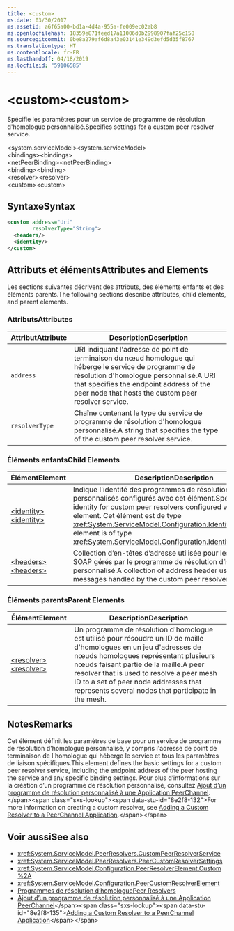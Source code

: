 ```yaml
---
title: <custom>
ms.date: 03/30/2017
ms.assetid: a6f65a00-bd1a-4d4a-955a-fe009ec02ab8
ms.openlocfilehash: 18359e871feed17a11006d0b2998907faf25c158
ms.sourcegitcommit: 0be8a279af6d8a43e03141e349d3efd5d35f8767
ms.translationtype: HT
ms.contentlocale: fr-FR
ms.lasthandoff: 04/18/2019
ms.locfileid: "59106585"
---
```

# <a name="custom"></a><span data-ttu-id="8e2f8-101">\<custom></span><span class="sxs-lookup"><span data-stu-id="8e2f8-101">\<custom></span></span>
<span data-ttu-id="8e2f8-102">Spécifie les paramètres pour un service de programme de résolution d'homologue personnalisé.</span><span class="sxs-lookup"><span data-stu-id="8e2f8-102">Specifies settings for a custom peer resolver service.</span></span>  
  
<span data-ttu-id="8e2f8-103">\<system.serviceModel></span><span class="sxs-lookup"><span data-stu-id="8e2f8-103">\<system.serviceModel></span></span>  
<span data-ttu-id="8e2f8-104">\<bindings></span><span class="sxs-lookup"><span data-stu-id="8e2f8-104">\<bindings></span></span>  
<span data-ttu-id="8e2f8-105">\<netPeerBinding></span><span class="sxs-lookup"><span data-stu-id="8e2f8-105">\<netPeerBinding></span></span>  
<span data-ttu-id="8e2f8-106">\<binding></span><span class="sxs-lookup"><span data-stu-id="8e2f8-106">\<binding></span></span>  
<span data-ttu-id="8e2f8-107">\<resolver></span><span class="sxs-lookup"><span data-stu-id="8e2f8-107">\<resolver></span></span>  
<span data-ttu-id="8e2f8-108">\<custom></span><span class="sxs-lookup"><span data-stu-id="8e2f8-108">\<custom></span></span>  
  
## <a name="syntax"></a><span data-ttu-id="8e2f8-109">Syntaxe</span><span class="sxs-lookup"><span data-stu-id="8e2f8-109">Syntax</span></span>  
  
```xml  
<custom address="Uri"
        resolverType="String">
  <headers/>
  <identity/>
</custom>
```  
  
## <a name="attributes-and-elements"></a><span data-ttu-id="8e2f8-110">Attributs et éléments</span><span class="sxs-lookup"><span data-stu-id="8e2f8-110">Attributes and Elements</span></span>  
 <span data-ttu-id="8e2f8-111">Les sections suivantes décrivent des attributs, des éléments enfants et des éléments parents.</span><span class="sxs-lookup"><span data-stu-id="8e2f8-111">The following sections describe attributes, child elements, and parent elements.</span></span>  
  
### <a name="attributes"></a><span data-ttu-id="8e2f8-112">Attributs</span><span class="sxs-lookup"><span data-stu-id="8e2f8-112">Attributes</span></span>  
  
|<span data-ttu-id="8e2f8-113">Attribut</span><span class="sxs-lookup"><span data-stu-id="8e2f8-113">Attribute</span></span>|<span data-ttu-id="8e2f8-114">Description</span><span class="sxs-lookup"><span data-stu-id="8e2f8-114">Description</span></span>|  
|---------------|-----------------|  
|`address`|<span data-ttu-id="8e2f8-115">URI indiquant l'adresse de point de terminaison du nœud homologue qui héberge le service de programme de résolution d'homologue personnalisé.</span><span class="sxs-lookup"><span data-stu-id="8e2f8-115">A URI that specifies the endpoint address of the peer node that hosts the custom peer resolver service.</span></span>|  
|`resolverType`|<span data-ttu-id="8e2f8-116">Chaîne contenant le type du service de programme de résolution d'homologue personnalisé.</span><span class="sxs-lookup"><span data-stu-id="8e2f8-116">A string that specifies the type of the custom peer resolver service.</span></span>|  
  
### <a name="child-elements"></a><span data-ttu-id="8e2f8-117">Éléments enfants</span><span class="sxs-lookup"><span data-stu-id="8e2f8-117">Child Elements</span></span>  
  
|<span data-ttu-id="8e2f8-118">Élément</span><span class="sxs-lookup"><span data-stu-id="8e2f8-118">Element</span></span>|<span data-ttu-id="8e2f8-119">Description</span><span class="sxs-lookup"><span data-stu-id="8e2f8-119">Description</span></span>|  
|-------------|-----------------|  
|[<span data-ttu-id="8e2f8-120">\<identity></span><span class="sxs-lookup"><span data-stu-id="8e2f8-120">\<identity></span></span>](../../../../../docs/framework/configure-apps/file-schema/wcf/identity.md)|<span data-ttu-id="8e2f8-121">Indique l'identité des programmes de résolution d'homologue personnalisés configurés avec cet élément.</span><span class="sxs-lookup"><span data-stu-id="8e2f8-121">Specifies the identity for custom peer resolvers configured with this element.</span></span> <span data-ttu-id="8e2f8-122">Cet élément est de type <xref:System.ServiceModel.Configuration.IdentityElement>.</span><span class="sxs-lookup"><span data-stu-id="8e2f8-122">This element is of type <xref:System.ServiceModel.Configuration.IdentityElement>.</span></span>|  
|[<span data-ttu-id="8e2f8-123">\<headers></span><span class="sxs-lookup"><span data-stu-id="8e2f8-123">\<headers></span></span>](../../../../../docs/framework/configure-apps/file-schema/wcf/headers-element.md)|<span data-ttu-id="8e2f8-124">Collection d’en-têtes d’adresse utilisée pour les messages SOAP gérés par le programme de résolution d’homologue personnalisé.</span><span class="sxs-lookup"><span data-stu-id="8e2f8-124">A collection of address header used for SOAP messages handled by the custom peer resolver.</span></span>|  
  
### <a name="parent-elements"></a><span data-ttu-id="8e2f8-125">Éléments parents</span><span class="sxs-lookup"><span data-stu-id="8e2f8-125">Parent Elements</span></span>  
  
|<span data-ttu-id="8e2f8-126">Élément</span><span class="sxs-lookup"><span data-stu-id="8e2f8-126">Element</span></span>|<span data-ttu-id="8e2f8-127">Description</span><span class="sxs-lookup"><span data-stu-id="8e2f8-127">Description</span></span>|  
|-------------|-----------------|  
|[<span data-ttu-id="8e2f8-128">\<resolver></span><span class="sxs-lookup"><span data-stu-id="8e2f8-128">\<resolver></span></span>](../../../../../docs/framework/configure-apps/file-schema/wcf/resolver.md)|<span data-ttu-id="8e2f8-129">Un programme de résolution d'homologue est utilisé pour résoudre un ID de maille d'homologues en un jeu d'adresses de nœuds homologues représentant plusieurs nœuds faisant partie de la maille.</span><span class="sxs-lookup"><span data-stu-id="8e2f8-129">A peer resolver that is used to resolve a peer mesh ID to a set of peer node addresses that represents several nodes that participate in the mesh.</span></span>|  
  
## <a name="remarks"></a><span data-ttu-id="8e2f8-130">Notes</span><span class="sxs-lookup"><span data-stu-id="8e2f8-130">Remarks</span></span>  
 <span data-ttu-id="8e2f8-131">Cet élément définit les paramètres de base pour un service de programme de résolution d'homologue personnalisé, y compris l'adresse de point de terminaison de l'homologue qui héberge le service et tous les paramètres de liaison spécifiques.</span><span class="sxs-lookup"><span data-stu-id="8e2f8-131">This element defines the basic settings for a custom peer resolver service, including the endpoint address of the peer hosting the service and any specific binding settings.</span></span> <span data-ttu-id="8e2f8-132">Pour plus d’informations sur la création d’un programme de résolution personnalisé, consultez [Ajout d’un programme de résolution personnalisé à une Application PeerChannel](https://docs.microsoft.com/previous-versions/ms730105(v=vs.90)).</span><span class="sxs-lookup"><span data-stu-id="8e2f8-132">For more information on creating a custom resolver, see [Adding a Custom Resolver to a PeerChannel Application](https://docs.microsoft.com/previous-versions/ms730105(v=vs.90)).</span></span>  
  
## <a name="see-also"></a><span data-ttu-id="8e2f8-133">Voir aussi</span><span class="sxs-lookup"><span data-stu-id="8e2f8-133">See also</span></span>

- <xref:System.ServiceModel.PeerResolvers.CustomPeerResolverService>
- <xref:System.ServiceModel.PeerResolvers.PeerCustomResolverSettings>
- <xref:System.ServiceModel.Configuration.PeerResolverElement.Custom%2A>
- <xref:System.ServiceModel.Configuration.PeerCustomResolverElement>
- [<span data-ttu-id="8e2f8-134">Programmes de résolution d’homologue</span><span class="sxs-lookup"><span data-stu-id="8e2f8-134">Peer Resolvers</span></span>](../../../../../docs/framework/wcf/feature-details/peer-resolvers.md)
- <span data-ttu-id="8e2f8-135">[Ajout d’un programme de résolution personnalisé à une Application PeerChannel](https://docs.microsoft.com/previous-versions/ms730105(v=vs.90))</span><span class="sxs-lookup"><span data-stu-id="8e2f8-135">[Adding a Custom Resolver to a PeerChannel Application](https://docs.microsoft.com/previous-versions/ms730105(v=vs.90))</span></span>
